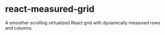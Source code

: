 # react-measured-grid
A smoother scrolling virtualized React grid with dynamically measured rows and columns.
